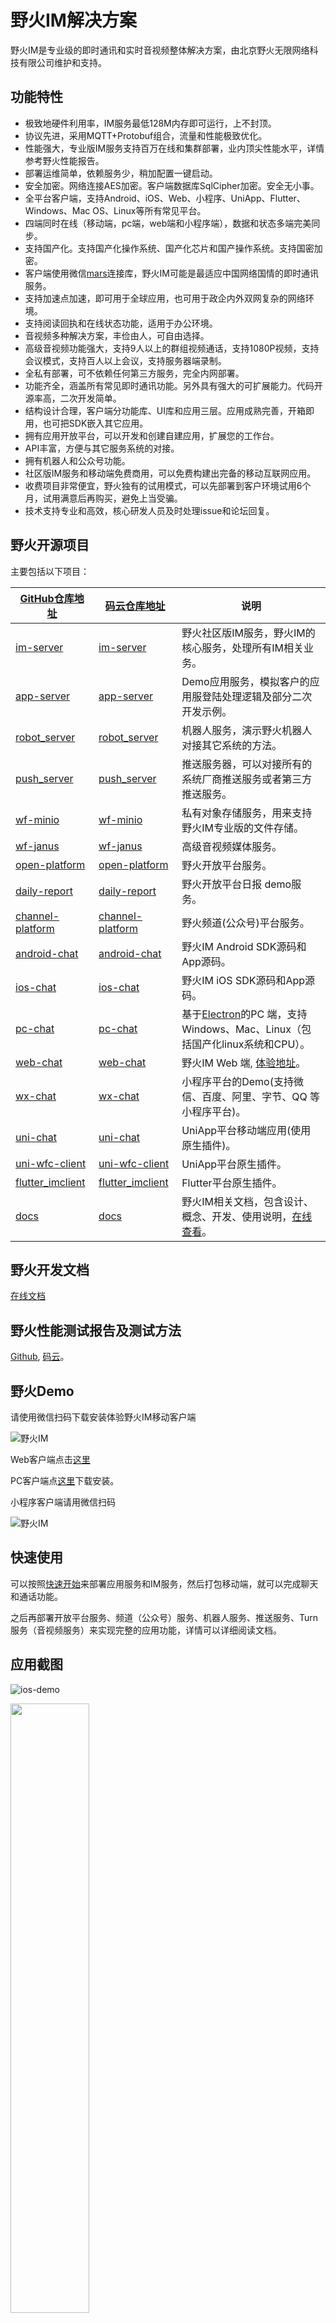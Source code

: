 # 野火IM解决方案
野火IM是专业级的即时通讯和实时音视频整体解决方案，由北京野火无限网络科技有限公司维护和支持。

## 功能特性
* 极致地硬件利用率，IM服务最低128M内存即可运行，上不封顶。
* 协议先进，采用MQTT+Protobuf组合，流量和性能极致优化。
* 性能强大，专业版IM服务支持百万在线和集群部署，业内顶尖性能水平，详情参考野火性能报告。
* 部署运维简单，依赖服务少，稍加配置一键启动。
* 安全加密。网络连接AES加密。客户端数据库SqlCipher加密。安全无小事。
* 全平台客户端，支持Android、iOS、Web、小程序、UniApp、Flutter、Windows、Mac OS、Linux等所有常见平台。
* 四端同时在线（移动端，pc端，web端和小程序端），数据和状态多端完美同步。
* 支持国产化。支持国产化操作系统、国产化芯片和国产操作系统。支持国密加密。
* 客户端使用微信[mars](https://github.com/tencent/mars)连接库，野火IM可能是最适应中国网络国情的即时通讯服务。
* 支持加速点加速，即可用于全球应用，也可用于政企内外双网复杂的网络环境。
* 支持阅读回执和在线状态功能，适用于办公环境。
* 音视频多种解决方案，丰俭由人，可自由选择。
* 高级音视频功能强大，支持9人以上的群组视频通话，支持1080P视频，支持会议模式，支持百人以上会议，支持服务器端录制。
* 全私有部署，可不依赖任何第三方服务，完全内网部署。
* 功能齐全，涵盖所有常见即时通讯功能。另外具有强大的可扩展能力。代码开源率高，二次开发简单。
* 结构设计合理，客户端分功能库、UI库和应用三层。应用成熟完善，开箱即用，也可把SDK嵌入其它应用。
* 拥有应用开放平台，可以开发和创建自建应用，扩展您的工作台。
* API丰富，方便与其它服务系统的对接。
* 拥有机器人和公众号功能。
* 社区版IM服务和移动端免费商用，可以免费构建出完备的移动互联网应用。
* 收费项目非常便宜，野火独有的试用模式，可以先部署到客户环境试用6个月，试用满意后再购买，避免上当受骗。
* 技术支持专业和高效，核心研发人员及时处理issue和论坛回复。

## 野火开源项目
主要包括以下项目：

| [GitHub仓库地址](https://github.com/wildfirechat)      | [码云仓库地址](https://gitee.com/wfchat)        | 说明                                                                                      
| ------------------------------------------------------------ | ----------------------------------------------------- | --------------------------------------------------------------------------
| [im-server](https://github.com/wildfirechat/im-server)       | [im-server](https://gitee.com/wfchat/im-server)          | 野火社区版IM服务，野火IM的核心服务，处理所有IM相关业务。  |
| [app-server](https://github.com/wildfirechat/app-server)     | [app-server](https://gitee.com/wfchat/app-server)     | Demo应用服务，模拟客户的应用服登陆处理逻辑及部分二次开发示例。 |
| [robot_server](https://github.com/wildfirechat/robot_server) | [robot_server](https://gitee.com/wfchat/robot_server) | 机器人服务，演示野火机器人对接其它系统的方法。 |
| [push_server](https://github.com/wildfirechat/push_server)   | [push_server](https://gitee.com/wfchat/push_server)   | 推送服务器，可以对接所有的系统厂商推送服务或者第三方推送服务。 |
| [wf-minio](https://github.com/wildfirechat/WF-minio)   | [wf-minio](https://gitee.com/wfchat/WF-minio)   | 私有对象存储服务，用来支持野火IM专业版的文件存储。 |
| [wf-janus](https://github.com/wildfirechat/wf-janus  )   | [wf-janus](https://gitee.com/wfchat/wf-janus  )   | 高级音视频媒体服务。 |
| [open-platform](https://github.com/wildfirechat/open-platform)   | [open-platform](https://gitee.com/wfchat/open-platform)   | 野火开放平台服务。  |
| [daily-report](https://github.com/wildfirechat/daily-report)   | [daily-report](https://github.com/wildfirechat/daily-report)   | 野火开放平台日报 demo服务。 |
| [channel-platform](https://github.com/wildfirechat/channel-platform)   | [channel-platform](https://gitee.com/wfchat/channel-platform)   | 野火频道(公众号)平台服务。  |
| [android-chat](https://github.com/wildfirechat/android-chat) | [android-chat](https://gitee.com/wfchat/android-chat) | 野火IM Android SDK源码和App源码。 |
| [ios-chat](https://github.com/wildfirechat/ios-chat)         | [ios-chat](https://gitee.com/wfchat/ios-chat)         | 野火IM iOS SDK源码和App源码。|
| [pc-chat](https://github.com/wildfirechat/vue-pc-chat)       | [pc-chat](https://gitee.com/wfchat/vue-pc-chat)       | 基于[Electron](https://electronjs.org/)的PC 端，支持Windows、Mac、Linux（包括国产化linux系统和CPU）。   |
| [web-chat](https://github.com/wildfirechat/vue-chat)         | [web-chat](https://gitee.com/wfchat/vue-chat)         | 野火IM Web 端, [体验地址](https://web.wildfirechat.cn)。  |
| [wx-chat](https://github.com/wildfirechat/wx-chat)           | [wx-chat](https://gitee.com/wfchat/wx-chat)           | 小程序平台的Demo(支持微信、百度、阿里、字节、QQ 等小程序平台)。  |
| [uni-chat](https://github.com/wildfirechat/uni-chat)           | [uni-chat](https://gitee.com/wfchat/uni-chat)           | UniApp平台移动端应用(使用原生插件)。   |
| [uni-wfc-client](https://github.com/wildfirechat/uni-wfc-client)           | [uni-wfc-client](https://gitee.com/wfchat/uni-wfc-client)           | UniApp平台原生插件。   |
| [flutter_imclient](https://github.com/wildfirechat/flutter_imclient)           | [flutter_imclient](https://gitee.com/wfchat/flutter_imclient)           | Flutter平台原生插件。   |
| [docs](https://github.com/wildfirechat/docs)                 | [docs](https://gitee.com/wfchat/docs)                 | 野火IM相关文档，包含设计、概念、开发、使用说明，[在线查看](https://docs.wildfirechat.cn/)。 |

## 野火开发文档
[在线文档](https://docs.wildfirechat.cn/)

## 野火性能测试报告及测试方法
[Github](https://github.com/wildfirechat/Performance_Test), [码云](https://gitee.com/wfchat/Performance_Test)。

## 野火Demo
请使用微信扫码下载安装体验野火IM移动客户端

![野火IM](http://static.wildfirechat.cn/download_qrcode.png)

Web客户端点击[这里](https://web.wildfirechat.cn)

PC客户端点[这里](https://github.com/wildfirechat/vue-pc-chat/releases)下载安装。

小程序客户端请用微信扫码

![野火IM](http://static.wildfirechat.net/wx.jpg)

## 快速使用
可以按照[快速开始](https://docs.wildfirechat.cn/quick_start/)来部署应用服务和IM服务，然后打包移动端，就可以完成聊天和通话功能。

之后再部署开放平台服务、频道（公众号）服务、机器人服务、推送服务、Turn服务（音视频服务）来实现完整的应用功能，详情可以详细阅读文档。

## 应用截图
![ios-demo](http://static.wildfirechat.cn/ios-demo.gif)

<img src="http://static.wildfirechat.cn/ios-message-view.png" width = 50% height = 50% />

<img src="http://static.wildfirechat.cn/ios-contact-view.png" width = 50% height = 50% />

<img src="http://static.wildfirechat.cn/ios-discover-view.png" width = 50% height = 50% />

<img src="http://static.wildfirechat.cn/ios-settings-view.png" width = 50% height = 50% />

<img src="http://static.wildfirechat.cn/ios-messagelist-view.png" width = 50% height = 50% />

<img src="http://static.wildfirechat.cn/ios-chat-setting-view.png" width = 50% height = 50% />

<img src="http://static.wildfirechat.cn/ios-takephoto-view.png" width = 50% height = 50% />

<img src="http://static.wildfirechat.cn/ios-record-voice-view.png" width = 50% height = 50% />

<img src="http://static.wildfirechat.cn/ios-location-view.png" width = 50% height = 50% />

<img src="http://static.wildfirechat.cn/ios-voip-view.png" width = 50% height = 50% />


## 编译
在安装JDK1.8以上及maven的前提下，在命令行中执行```mvn clean package```，生成的目标文件在```./distribution/target/distribution-xxxx-bundle-tar.tar.gz```
> 由于```distribution/pom.xml```中使用了生成RPM包的plugin，所以需要本地安装有rpm。如果不需要RPM包，可以删除掉```distribution/pom.xml```文件中的RPM plugin。

## 配置
解压```distribution-xxxx-bundle-tar.tar.gz```，修改解压出来的```config```目录下的```wildfirechat.conf```，可以阅读配置文件注释和文档，对其它配置项进行调整。

## 运行
在程序目录运行如下命令：
```
./bin/wildfirechat.sh
```

## 验证
1. 在浏览器中输入地址 ```http://${ip}/api/version```可以看到返回一个json文件。
2. 部署[应用服务](https://github.com/wildfirechat/app-server)，配置和编译[Android客户端](https://github.com/wildfirechat/android-chat)和[iOS客户端](https://github.com/wildfirechat/ios-chat)进行验证。详情可参考[快速开始](https://docs.wildfirechat.cn/quick_start/)。

## 升级说明
1. 从0.42 版本增加了群成员数限制，默认为2000。如果您从之前的版本升级到这个版本或以后，需要注意到群成员数的限制。升级之后超出限制的群不受影响，但不能继续加人，如果您想修改默认值，可以在升级版本之后，修改t_setting表，把默认的大小改为您期望的人数。另外修改t_group表，把已经存在的群组max_member_count改成您期望的，然后重启。
2. 0.46和0.47版本升级到0.48及以后版本时，可能会提示flyway migrate 38错误，请执行 [修复脚本](https://github.com/wildfirechat/server/blob/wildfirechat/flyway_repaire_migrate_38.sql) 进行修复。0.46和0.47版本之外的版本不会出现此问题。
3. 从0.54之前版本升级到0.54及以后版本时，会提示flyway migrate错误。因为0.54版本删除了sql脚本中默认敏感词的内容，flyway checksum失败。请执行```update flyway_schema_history set checksum = 0 where script = 'V17__add_default_sensitive_word.sql';```来修复。
4. 从0.59之前的版本升级到之后的版本执行数据库升级时间比较长，请耐心等待提示运行成功，避免中途中断。


## 联系我们

商务合作请微信联系：

* 微信1：wildfirechat 
* 微信2：wfchat

## 问题交流

1. 如果大家发现bug，请在GitHub或码云提issue；如果有需求也请给我们提issue。
2. 其他问题，请到[野火IM论坛](http://bbs.wildfirechat.cn/)进行交流学习
3. 关注我们的公众号。我们有新版本发布或者有重大更新会通过公众号通知大家，另外我们也会不定期的发布一些关于野火IM的技术介绍。

<img src="http://static.wildfirechat.cn/wx_wfc_qrcode.jpg" width = 50% height = 50% />

我们有研发工程师值班处理issue和论坛，一般简单问题几个小时就会回复一遍，疑难Bug的修改和新需求的开发我们也会尽快解决。

## 特别感谢
1. [moquette](https://github.com/moquette-io/moquette) 本项目是基于此项目二次开发而来，处理MQTT相关业务。
2. [loServer](https://github.com/looly/loServer) 本项目使用loServer处理HTTP相关业务。

*** 对他们表示诚挚的感谢🙏 ***

## License

1. Under the Creative Commons Attribution-NoDerivs 3.0 Unported license. See the [LICENSE](https://github.com/wildfirechat/server/blob/wildfirechat/LICENSE) file for details.
